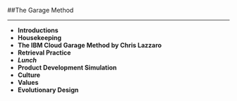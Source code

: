 <!-- .slide: data-background="resources/footer.svg" data-background-size="contain" data-background-position="bottom"  -->

##The Garage Method
- - -
* **Introductions <!-- .element: style="color:#e0dfe4" -->**
* **Housekeeping <!-- .element: style="color:#e0dfe4" -->**
* **The IBM Cloud Garage Method by Chris Lazzaro**  <!-- .element: style="color:#e0dfe4" -->
* **Retrieval Practice** <!-- .element: style="color:#e0dfe4" -->
* _**Lunch**_ <!-- .element: style="color:#e0dfe4" -->
* **Product Development Simulation** <!-- .element: style="color:#e0dfe4" -->
* **Culture**
* **Values** <!-- .element: style="color:#e0dfe4" -->
* **Evolutionary Design** <!-- .element: style="color:#e0dfe4" -->

<aside class="notes">
</aside>
